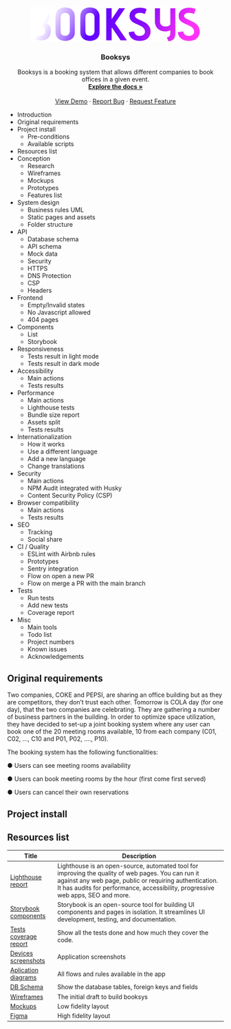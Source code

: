 <!-- PROJECT LOGO -->
<div align="center">
  <a href="https://rxluz.github.io/booksys">
    <img src="https://raw.githubusercontent.com/rxluz/booksys/feat-docs/public/logoSocial.svg" alt="Logo" height="80">
  </a>

  <h3 align="center">Booksys</h3>

  <p align="center">
    Booksys is a booking system that allows different companies to book offices in a given event.
    <br />
    <a href="https://github.com/rxluz/booksys/blob/main/README.md"><strong>Explore the docs »</strong></a>
    <br />
    <br />
    <a href="https://rxluz.github.io/booksys">View Demo</a>
    ·
    <a href="https://github.com/rxluz/booksys/issues">Report Bug</a>
    ·
    <a href="https://github.com/rxluz/booksys/issues">Request Feature</a>
  </p>
</div>

- Introduction
- Original requirements
- Project install
  - Pre-conditions
  - Available scripts
- Resources list
- Conception
  - Research
  - Wireframes
  - Mockups
  - Prototypes
  - Features list
- System design
  - Business rules UML
  - Static pages and assets
  - Folder structure
- API
  - Database schema
  - API schema
  - Mock data
  - Security
  - HTTPS
  - DNS Protection
  - CSP
  - Headers
- Frontend
  - Empty/Invalid states
  - No Javascript allowed
  - 404 pages
- Components
  - List
  - Storybook
- Responsiveness
  - Tests result in light mode
  - Tests result in dark mode
- Accessibility
  - Main actions
  - Tests results
- Performance
  - Main actions
  - Lighthouse tests
  - Bundle size report
  - Assets split
  - Tests results
- Internationalization
  - How it works
  - Use a different language
  - Add a new language
  - Change translations
- Security
  - Main actions
  - NPM Audit integrated with Husky
  - Content Security Policy (CSP)
- Browser compatibility
  - Main actions
  - Tests results
- SEO
  - Tracking
  - Social share
- CI / Quality
  - ESLint with Airbnb rules
  - Prototypes
  - Sentry integration
  - Flow on open a new PR
  - Flow on merge a PR with the main branch
- Tests
  - Run tests
  - Add new tests
  - Coverage report
- Misc
  - Main tools
  - Todo list
  - Project numbers
  - Known issues
  - Acknowledgements

## Original requirements

Two companies, COKE and PEPSI, are sharing an office building but as they are competitors, they don’t trust each other. Tomorrow is COLA day (for one day), that the two companies are celebrating. They are gathering a number of business partners in the building. In order to optimize space utilization, they have decided to set-up a joint booking system where any user can book one of the 20 meeting rooms available, 10 from each company (C01, C02, ..., C10 and P01, P02, ...., P10).

The booking system has the following functionalities:

● Users can see meeting rooms availability

● Users can book meeting rooms by the hour (first come first served)

● Users can cancel their own reservations

## Project install

## Resources list

| Title                                                                                                    | Description                                                                                                                                                                                                                                     |
| -------------------------------------------------------------------------------------------------------- | ----------------------------------------------------------------------------------------------------------------------------------------------------------------------------------------------------------------------------------------------- |
| [Lighthouse report](https://rxluz.github.io/booksys/lighthouse/report.html)                              | Lighthouse is an open-source, automated tool for improving the quality of web pages. You can run it against any web page, public or requiring authentication. It has audits for performance, accessibility, progressive web apps, SEO and more. |
| [Storybook components](https://rxluz.github.io/booksys/storybook/?path=/story/components-button--button) | Storybook is an open-source tool for building UI components and pages in isolation. It streamlines UI development, testing, and documentation.                                                                                                  |
| [Tests coverage report](https://rxluz.github.io/booksys/coverage/lcov-report/index.html)                 | Show all the tests done and how much they cover the code.                                                                                                                                                                                       |
| [Devices screenshots](https://github.com/rxluz/booksys/tree/main/docs/devices-screenshots)               | Application screenshots                                                                                                                                                                                                                         |
| [Aplication diagrams](https://github.com/rxluz/booksys/blob/main/docs/applicationDiagrams.pdf)           | All flows and rules available in the app                                                                                                                                                                                                        |
| [DB Schema](https://github.com/rxluz/booksys/blob/main/docs/dbScheme.mwb)                                | Show the database tables, foreign keys and fields                                                                                                                                                                                               |
| [Wireframes](https://github.com/rxluz/booksys/blob/main/docs/wireframes/wireframes.pdf)                  | The initial draft to build booksys                                                                                                                                                                                                              |
| [Mockups](https://app.moqups.com/pSG0jJ9bhn/view/page/ad64222d5)                                         | Low fidelity layout                                                                                                                                                                                                                             |
| [Figma](https://www.figma.com/file/pFx6z24OMgktLQL64aKYjG/Booksys)                                       | High fidelity layout                                                                                                                                                                                                                            |
